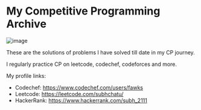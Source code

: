 # My Competitive Programming Archive

![image](https://user-images.githubusercontent.com/52672162/134644082-8be23c53-80c0-4472-9055-2a1654696e9e.png)

These are the solutions of problems I have solved till date in my CP journey.

I regularly practice CP on leetcode, codechef, codeforces and more.

My profile links:
- Codechef: https://www.codechef.com/users/fawks
- Leetcode: https://leetcode.com/subhchatu/
- HackerRank: https://www.hackerrank.com/subh_2111
